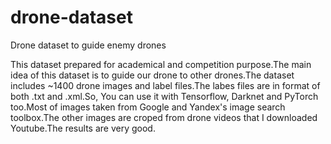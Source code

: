 # drone-dataset
Drone dataset to guide enemy drones

This dataset prepared for academical and competition purpose.The main idea of this dataset is to guide our drone to other drones.The dataset includes ~1400 drone images and label files.The labes files are in format of both .txt and .xml.So, You can use it with Tensorflow, Darknet and PyTorch too.Most of images taken from Google and Yandex's image search toolbox.The other images are croped from drone videos that I downloaded Youtube.The results are very good.
